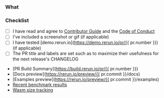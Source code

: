 <!--
Open the PR up as a draft until you feel it is ready for a proper review.

Do not make PR:s from your own `main` branch, as that makes it difficult for reviewers to add their own fixes.

Add any improvements to the branch as new commits to make it easier for reviewers to follow the progress. All commits will be squashed to a single commit once the PR is merged into `main`.

Make sure you mention any issues that this PR closes in the description, as well as any other related issues.

To get an auto-generated PR description you can put "copilot:summary" or "copilot:walkthrough" anywhere.
-->

### What

### Checklist
* [ ] I have read and agree to [Contributor Guide](https://github.com/rerun-io/rerun/blob/main/CONTRIBUTING.md) and the [Code of Conduct](https://github.com/rerun-io/rerun/blob/main/CODE_OF_CONDUCT.md)
* [ ] I've included a screenshot or gif (if applicable)
* [ ] I have tested [demo.rerun.io](https://demo.rerun.io/pr/{{ pr.number }}) (if applicable)
* [ ] The PR title and labels are set such as to maximize their usefulness for the next release's CHANGELOG

- [PR Build Summary](https://build.rerun.io/pr/{{ pr.number }})
- [Docs preview](https://rerun.io/preview/{{ pr.commit }}/docs) <!--DOCS-PREVIEW-->
- [Examples preview](https://rerun.io/preview/{{ pr.commit }}/examples) <!--EXAMPLES-PREVIEW-->
- [Recent benchmark results](https://ref.rerun.io/dev/bench/)
- [Wasm size tracking](https://ref.rerun.io/dev/sizes/)
